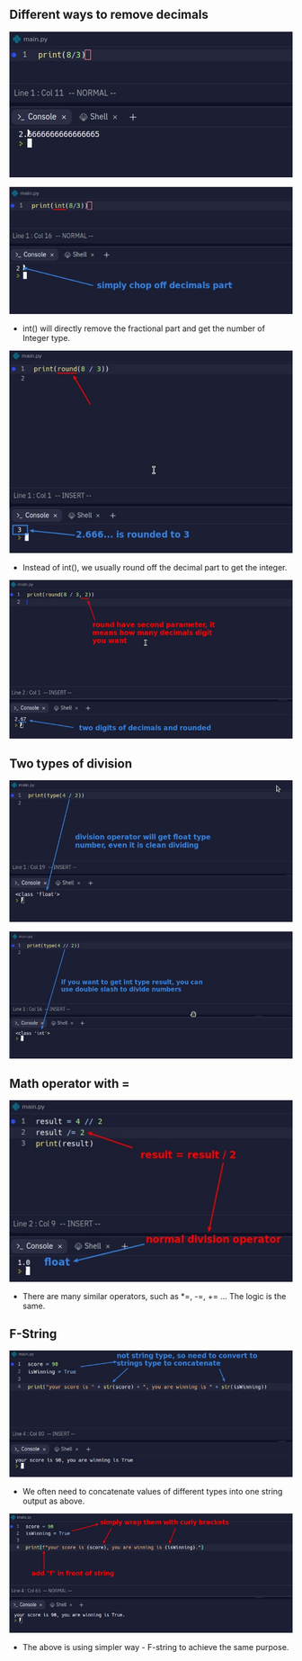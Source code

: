 ## **Different ways to remove decimals**

![Alt not clean division](pic/01.jpg)

![Alt int()](pic/02.jpg)

- int() will directly remove the fractional part and get the number of Integer type.

![Alt round()](pic/03.jpg)

- Instead of int(), we usually round off the decimal part to get the integer.

![Alt second parameter of round()](pic/04.jpg)

## **Two types of division**

![Alt / operator always return float](pic/05.jpg)

![Alt // operator always return integer](pic/06.jpg)

## **Math operator with =**

![Alt math operator with =](pic/07.jpg)

- There are many similar operators, such as \*=, -=, += ... The logic is the same.

## **F-String**

![Alt concatenate string with different types](pic/08.jpg)

- We often need to concatenate values of different types into one string output as above.

![Alt f-string](pic/09.jpg)

- The above is using simpler way - F-string to achieve the same purpose.
